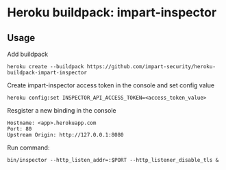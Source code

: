
Heroku buildpack: impart-inspector
=======================

Usage
-----

Add buildpack
```
heroku create --buildpack https://github.com/impart-security/heroku-buildpack-impart-inspector
```

Create impart-inspector access token in the console and set config value
```
heroku config:set INSPECTOR_API_ACCESS_TOKEN=<access_token_value>
```

Resgister a new binding in the console
```
Hostname: <app>.herokuapp.com
Port: 80
Upstream Origin: http://127.0.0.1:8080
```


Run command:
```
bin/inspector --http_listen_addr=:$PORT --http_listener_disable_tls &
```





